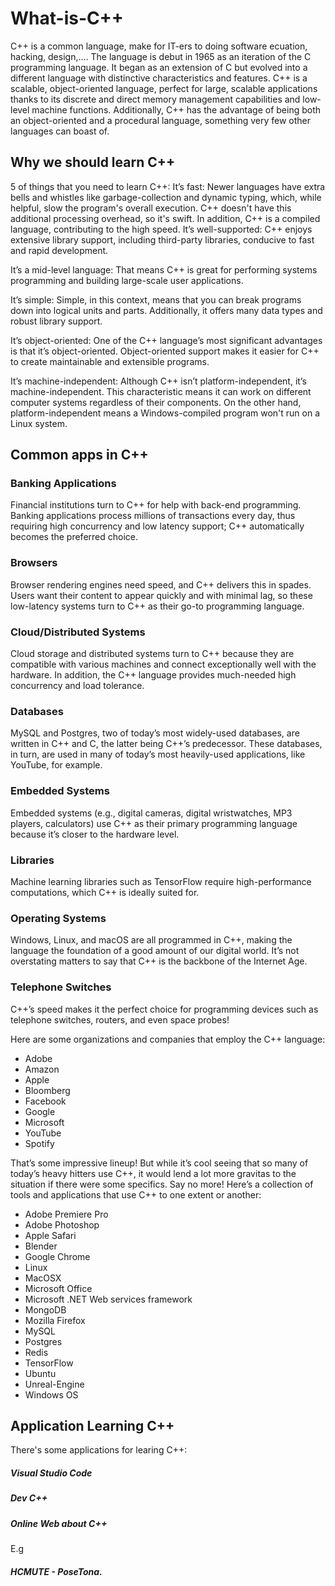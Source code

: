 # What-is-C++
C++ is a common language, make for IT-ers to doing software ecuation, hacking, design,.... The language is debut in 1965 as an iteration of the C programming language. It began as an extension of C but evolved into a different language with distinctive characteristics and features.
C++ is a scalable, object-oriented language, perfect for large, scalable applications thanks to its discrete and direct memory management capabilities and low-level machine functions. Additionally, C++ has the advantage of being both an object-oriented and a procedural language, something very few other languages can boast of.


## Why we should learn C++
5 of things that you need to learn C++:
It’s fast: Newer languages have extra bells and whistles like garbage-collection and dynamic typing, which, while helpful, slow the program's overall execution. C++ doesn't have this additional processing overhead, so it's swift. In addition, C++ is a compiled language, contributing to the high speed.
It’s well-supported: C++ enjoys extensive library support, including third-party libraries, conducive to fast and rapid development.

It’s a mid-level language: That means C++ is great for performing systems programming and building large-scale user applications.

It’s simple: Simple, in this context, means that you can break programs down into logical units and parts. Additionally, it offers many data types and robust library support.

It’s object-oriented: One of the C++ language’s most significant advantages is that it’s object-oriented. Object-oriented support makes it easier for C++ to create maintainable and extensible programs.

It’s machine-independent: Although C++ isn’t platform-independent, it’s machine-independent. This characteristic means it can work on different computer systems regardless of their components. On the other hand, platform-independent means a Windows-compiled program won't run on a Linux system.
 
## Common apps in C++
### Banking Applications
Financial institutions turn to C++ for help with back-end programming. Banking applications process millions of transactions every day, thus requiring high concurrency and low latency support; C++ automatically becomes the preferred choice.

### Browsers
Browser rendering engines need speed, and C++ delivers this in spades. Users want their content to appear quickly and with minimal lag, so these low-latency systems turn to C++ as their go-to programming language.

### Cloud/Distributed Systems
Cloud storage and distributed systems turn to C++ because they are compatible with various machines and connect exceptionally well with the hardware. In addition, the C++ language provides much-needed high concurrency and load tolerance.

### Databases
MySQL and Postgres, two of today’s most widely-used databases, are written in C++ and C, the latter being C++’s predecessor. These databases, in turn, are used in many of today’s most heavily-used applications, like YouTube, for example.

### Embedded Systems
Embedded systems (e.g., digital cameras, digital wristwatches, MP3 players, calculators) use C++ as their primary programming language because it’s closer to the hardware level.

### Libraries
Machine learning libraries such as TensorFlow require high-performance computations, which C++ is ideally suited for.

### Operating Systems
Windows, Linux, and macOS are all programmed in C++, making the language the foundation of a good amount of our digital world. It’s not overstating matters to say that C++ is the backbone of the Internet Age.

### Telephone Switches
C++’s speed makes it the perfect choice for programming devices such as telephone switches, routers, and even space probes!

Here are some organizations and companies that employ the C++ language:

- Adobe
- Amazon
- Apple
- Bloomberg
- Facebook
- Google
- Microsoft
- YouTube
- Spotify

That’s some impressive lineup! But while it’s cool seeing that so many of today’s heavy hitters use C++, it would lend a lot more gravitas to the situation if there were some specifics. Say no more! Here’s a collection of tools and applications that use C++ to one extent or another:

- Adobe Premiere Pro
- Adobe Photoshop
- Apple Safari
- Blender
- Google Chrome
- Linux
- MacOSX
- Microsoft Office
- Microsoft .NET Web services framework
- MongoDB
- Mozilla Firefox
- MySQL
- Postgres
- Redis
- TensorFlow
- Ubuntu
- Unreal-Engine
- Windows OS
## Application Learning C++
There's some applications for learing C++:
##### Visual Studio Code
##### Dev C++
##### Online Web about C++
E.g
  ##### HCMUTE - PoseTona.
